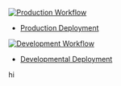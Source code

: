 [![Production Workflow](https://github.com/caitlind26/proj4/actions/workflows/prod.yml/badge.svg)](https://github.com/caitlind26/proj4/actions/workflows/prod.yml)

* [Production Deployment](https://p4-prod.herokuapp.com/)


[![Development Workflow](https://github.com/caitlind26/proj4/actions/workflows/dev.yml/badge.svg)](https://github.com/caitlind26/proj4/actions/workflows/dev.yml)

* [Developmental Deployment](https://p4-dev.herokuapp.com/)


hi